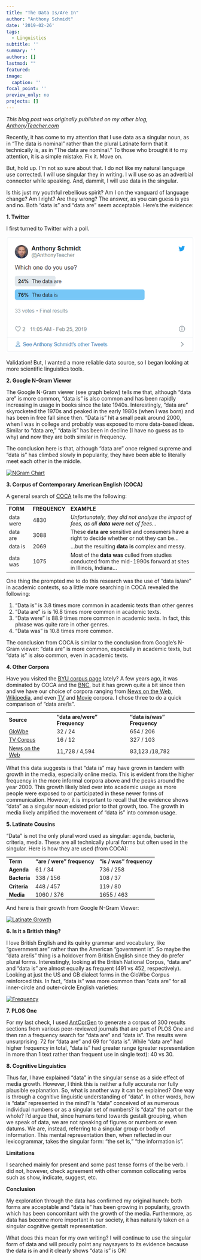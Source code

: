 ```yaml
---
title: "The Data Is/Are In"
author: "Anthony Schmidt"
date: '2019-02-26'
tags:
  - Linguistics
subtitle: ''
summary: ''
authors: []
lastmod: ""
featured:
image:
  caption: ''
focal_point: ''
preview_only: no
projects: []
---
```


*This blog post was originally published on my other blog, [AnthonyTeacher.com](http://www.anthonyteacher.com/blog/the-data-areis-in)*

Recently, it has come to my attention that I use data as a singular noun, as in “The data is nominal” rather than the plural Latinate form that it technically is, as in “The data are nominal.” To those who brought it to my attention, it is a simple mistake. Fix it. Move on.

But, hold up. I’m not so sure about that. I do not like my natural language use corrected. I will use singular they in writing. I will use so as an adverbial connector while speaking. And, dammit, I will use data in the singular.

Is this just my youthful rebellious spirit? Am I on the vanguard of language change? Am I right? Are they wrong? The answer, as you can guess is yes and no. Both “data is” and “data are” seem acceptable. Here’s the evidence:

**1. Twitter**

I first turned to Twitter with a poll.

[![Twitter Poll](twitter.png)](https://twitter.com/AnthonyTeacher/status/1100064151299411970?ref_src=twsrc%5Etfw)

Validation! But, I wanted a more reliable data source, so I began looking at more scientific linguistics tools.

**2. Google N-Gram Viewer**

The Google N-Gram viewer (see graph below) tells me that, although “data are” is more common, “data is” is also common and has been rapidly increasing in usage in books since the late 1940s. Interestingly, “data are” skyrocketed the 1970s and peaked in the early 1980s (when I was born) and has been in free fall since then. “Data is” hit a small peak around 2000, when I was in college and probably was exposed to more data-based ideas. Similar to “data are,” “data is” has been in decline (I have no guess as to why) and now they are both similar in frequency.

The conclusion here is that, although “data are” once reigned supreme and “data is” has climbed slowly in popularity, they have been able to literally meet each other in the middle.

[![NGram Chart](http://www.anthonyteacher.com/wp-content/uploads/2019/02/ngram.jpg)](http://www.anthonyteacher.com/wp-content/uploads/2019/02/ngram.jpg)

**3. Corpus of Contemporary American English (COCA)**

A general search of [COCA](https://corpus.byu.edu/coca/) tells me the following:

<table>
<tbody>
<tr>
<td><strong>FORM</strong></td>
<td><strong>FREQUENCY</strong></td>
<td><strong>EXAMPLE</strong></td>
</tr>
<tr>
<td>data were</td>
<td>4830</td>
<td><em>Unfortunately, they did not analyze the impact of fees, as all <b>data</b> <b>were</b> net of fees&#8230;</em></td>
</tr>
<tr>
<td>data are</td>
<td>3088</td>
<td>These <b>data</b> <b>are</b> sensitive and consumers have a right to decide whether or not they can be&#8230;</td>
</tr>
<tr>
<td>data is</td>
<td>2069</td>
<td>&#8230;but the resulting <b>data</b> <b>is</b> complex and messy.</td>
</tr>
<tr>
<td>data was</td>
<td>1075</td>
<td>Most of the <b>data</b> <b>was</b> culled from studies conducted from the mid-1990s forward at sites in Illinois, Indiana&#8230;</td>
</tr>
</tbody>
</table>

One thing the prompted me to do this research was the use of “data is/are” in academic contexts, so a little more searching in COCA revealed the following:

  1. “Data is” is 3.8 times more common in academic texts than other genres
  2. “Data are” is is 16.8 times more common in academic texts.
  3. “Data were” is 88.9 times more common in academic texts. In fact, this phrase was quite rare in other genres.
  4. “Data was” is 10.8 times more common.
  
The conclusion from COCA is similar to the conclusion from Google’s N-Gram viewer: “data are” is more common, especially in academic texts, but “data is” is also common, even in academic texts.
  
  
**4. Other Corpora**

Have you visited the [BYU corpus page](https://corpus.byu.edu/) lately? A few years ago, it was dominated by COCA and the [BNC](https://corpus.byu.edu/bnc/), but it has grown quite a bit since then and we have our choice of corpora ranging from [News on the Web](https://corpus.byu.edu/now/), [Wikipedia](https://corpus.byu.edu/wiki/), and even [TV](https://corpus.byu.edu/tv/) and [Movie](https://corpus.byu.edu/movies/) corpora. I chose three to do a quick comparison of “data are/is”.

<table>
<tbody>
<tr>
<td><strong>Source</strong></td>
<td><strong>&#8220;data are/were&#8221; Frequency</strong></td>
<td><strong>&#8220;data is/was&#8221; Frequency</strong></td>
</tr>
<tr>
<td><a href="https://corpus.byu.edu/glowbe/">GloWbe</a></td>
<td>32 / 24</td>
<td>654 / 206</td>
</tr>
<tr>
<td><a href="https://corpus.byu.edu/tv/">TV Corpus</a></td>
<td>16 / 12</td>
<td>327 / 103</td>
</tr>
<tr>
<td><a href="https://corpus.byu.edu/now/">News on the Web</a></td>
<td>11,728 / 4,594</td>
<td>83,123 /18,782</td>
</tr>
</tbody>
</table>

What this data suggests is that “data is” may have grown in tandem with growth in the media, especially online media. This is evident from the higher frequency in the more informal corpora above and the peaks around the year 2000. This growth likely bled over into academic usage as more people were exposed to or participated in these newer forms of communication. However, it is important to recall that the evidence shows “data” as a singular noun existed prior to that growth, too. The growth in media likely amplified the movement of “data is” into common usage.

**5. Latinate Cousins**

“Data” is not the only plural word used as singular: agenda, bacteria, criteria, media. These are all technically plural forms but often used in the singular. Here is how they are used (from COCA): 

<table>
<tbody>
<tr>
<td><strong>Term</strong></td>
<td><strong>&#8220;are / were&#8221; frequency</strong></td>
<td><strong>&#8220;is / was&#8221; frequency</strong></td>
</tr>
<tr>
<td><strong>Agenda</strong></td>
<td>61 / 34</td>
<td>736 / 258</td>
</tr>
<tr>
<td><strong>Bacteria</strong></td>
<td>338 / 156</td>
<td>108 / 37</td>
</tr>
<tr>
<td><strong>Criteria</strong></td>
<td>448 / 457</td>
<td>119 / 80</td>
</tr>
<tr>
<td><strong>Media</strong></td>
<td>1060 / 376</td>
<td>1655 / 463</td>
</tr>
</tbody>
</table>

And here is their growth from Google N-Gram Viewer:

[![Latinate Growth](http://www.anthonyteacher.com/wp-content/uploads/2019/02/ngram-2.jpg)](http://www.anthonyteacher.com/wp-content/uploads/2019/02/ngram-2.jpg)

**6. Is it a British thing?**

I love British English and its quirky grammar and vocabulary, like “government are” rather than the American “government is”. So maybe the “data are/is” thing is a holdover from British English since they do prefer plural forms. Interestingly, looking at the British National Corpus, “data are” and “data is” are almost equally as frequent (491 vs 452, respectively). Looking at just the US and GB dialect forms in the GloWbe Corpus reinforced this. In fact, “data is” was more common than “data are” for all inner-circle and outer-circle English varieties:

[![Frequency](http://www.anthonyteacher.com/wp-content/uploads/2019/02/varieties.jpg)](http://www.anthonyteacher.com/wp-content/uploads/2019/02/varieties.jpg)

**7. PLOS One**

For my last check, I used [AntCorGen](https://www.laurenceanthony.net/software/antcorgen/) to generate a corpus of 300 results sections from various peer-reviewed journals that are part of PLOS One and then ran a frequency search for “data are” and “data is”. The results were unsurprising: 72 for “data are” and 69 for “data is”. While “data are” had higher frequency in total, “data is” had greater range (greater representation in more than 1 text rather than frequent use in single text): 40 vs 30.

**8. Cognitive Linguistics**

Thus far, I have explained “data” in the singular sense as a side effect of media growth. However, I think this is neither a fully accurate nor fully plausible explanation. So, what is another way it can be explained? One way is through a cognitive linguistic understanding of “data”. In other words, how is “data” represented in the mind? Is “data” conceived of as numerous individual numbers or as a singular set of numbers? Is “data” the part or the whole? I’d argue that, since humans tend towards gestalt grouping, when we speak of data, we are not speaking of figures or numbers or even datums. We are, instead, referring to a singular group  or body of information. This mental representation then, when reflected in our lexicogrammar, takes the singular form: “the set is,” “the information is”.

**Limitations**

I searched mainly for present and some past tense forms of the be verb. I did not, however, check agreement with other common collocating verbs such as show, indicate, suggest, etc.

**Conclusion**

My exploration through the data has confirmed my original hunch: both forms are acceptable and “data is” has been growing in popularity, growth which has been concomitant with the growth of the media. Furthermore, as data has become more important in our society, it has naturally taken on a singular cognitive gestalt representation.

What does this mean for my own writing? I will continue to use the singular form of data and will proudly point any naysayers to its evidence because the data is in and it clearly shows “data is” is OK!

 